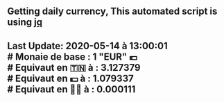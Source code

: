## Getting daily currency, This automated script is using [jq](https://stedolan.github.io/jq/)
## Last Update:  2020-05-14 à 13:00:01 </br># Monaie de base : 1 "EUR" 💶 </br> # Equivaut en 🇹🇳 à :  3.127379 </br> # Equivaut en 💵 à : 1.079337</br> # Equivaut en 🐱‍💻 à :  0.000111

